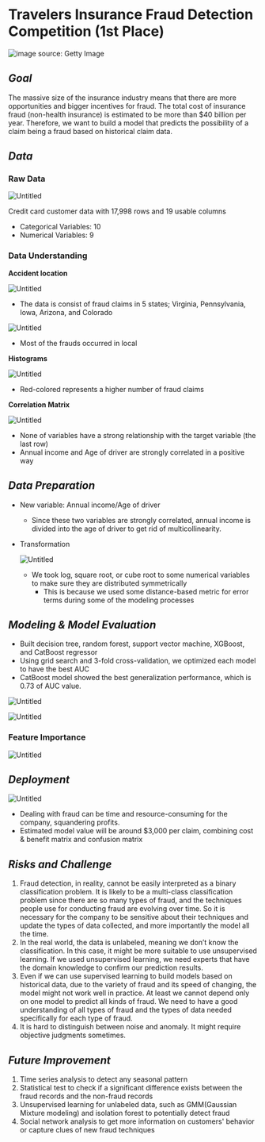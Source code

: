 # Travelers Insurance Fraud Detection Competition (1st Place)

![image source: Getty Image](https://github.com/haydenlee914/Fraud-Detection-Competition/assets/140643142/e049f3dd-01bb-4e09-b0e5-ca8396037db3)

## *Goal*

The massive size of the insurance industry means that there are more opportunities and bigger incentives for fraud. The total cost of insurance fraud (non-health insurance) is estimated to be more than $40 billion per year. Therefore, we want to build a model that predicts the possibility of a claim being a fraud based on historical claim data.

## *Data*

### Raw Data

![Untitled](https://github.com/haydenlee914/Fraud-Detection-Competition/assets/140643142/0ffc6b86-e94c-41da-b88e-0dc39c6d32e7)

Credit card customer data with 17,998 rows and 19 usable columns

- Categorical Variables: 10
- Numerical Variables: 9

### Data Understanding

**Accident location**

![Untitled](https://github.com/haydenlee914/Fraud-Detection-Competition/assets/140643142/236eed02-325f-4087-9b92-23b9c6041a39)

- The data is consist of fraud claims in 5 states; Virginia, Pennsylvania, Iowa, Arizona, and Colorado

![Untitled](https://github.com/haydenlee914/Fraud-Detection-Competition/assets/140643142/a5b9df62-4834-4776-8818-d0c51e2af679)

- Most of the frauds occurred in local

**Histograms**

![Untitled](https://github.com/haydenlee914/Fraud-Detection-Competition/assets/140643142/a5b9df62-4834-4776-8818-d0c51e2af679)

- Red-colored represents a higher number of fraud claims

**Correlation Matrix**

![Untitled](https://github.com/haydenlee914/Fraud-Detection-Competition/assets/140643142/87fbf16d-21a4-4046-9aff-10ffa4fc31d5)

- None of variables have a strong relationship with the target variable (the last row)
- Annual income and Age of driver are strongly correlated in a positive way

## *Data Preparation*

- New variable: Annual income/Age of driver
    - Since these two variables are strongly correlated, annual income is divided into the age of driver to get rid of multicollinearity.
- Transformation
    
    ![Untitled](https://github.com/haydenlee914/Fraud-Detection-Competition/assets/140643142/f816a148-602f-4e75-bbdb-0479bf7abfb0)
  
    - We took log, square root, or cube root to some numerical variables to make sure they are distributed symmetrically
        - This is because we used some distance-based metric for error terms during some of the modeling processes

## *Modeling & Model Evaluation*

- Built decision tree, random forest, support vector machine, XGBoost, and CatBoost regressor
- Using grid search and 3-fold cross-validation, we optimized each model to have the best AUC
- CatBoost model showed the best generalization performance, which is 0.73 of AUC value.

![Untitled](https://github.com/haydenlee914/Fraud-Detection-Competition/assets/140643142/3395f849-5701-49bd-8f5a-04b81c46eb2d)

![Untitled](https://github.com/haydenlee914/Fraud-Detection-Competition/assets/140643142/d9c81bd9-ca4f-4dc5-b390-0522da685998)

### Feature Importance

![Untitled](https://github.com/haydenlee914/Fraud-Detection-Competition/assets/140643142/ba6e2ee6-c491-4c59-9ddc-fc7729fe8844)

## *Deployment*

![Untitled](https://github.com/haydenlee914/Fraud-Detection-Competition/assets/140643142/8716f17c-292b-4523-9486-388cb25cce3c)

- Dealing with fraud can be time and resource-consuming for the company, squandering profits.
- Estimated model value will be around $3,000 per claim, combining cost & benefit matrix and confusion matrix

## ***Risks and Challenge***

1. Fraud detection, in reality, cannot be easily interpreted as a binary classification problem. It is likely to be a multi-class classification problem since there are so many types of fraud, and the techniques people use for conducting fraud are evolving over time. So it is necessary for the company to be sensitive about their techniques and update the types of data collected, and more importantly the model all the time.
2. In the real world, the data is unlabeled, meaning we don’t know the classification. In this case, it might be more suitable to use unsupervised learning. If we used unsupervised learning, we need experts that have the domain knowledge to confirm our prediction results.
3. Even if we can use supervised learning to build models based on historical data, due to the variety of fraud and its speed of changing, the model might not work well in practice. At least we cannot depend only on one model to predict all kinds of fraud. We need to have a good understanding of all types of fraud and the types of data needed specifically for each type of fraud.
4. It is hard to distinguish between noise and anomaly. It might require objective judgments sometimes.

## *Future Improvement*

1. Time series analysis to detect any seasonal pattern
2. Statistical test to check if a significant difference exists between the fraud records and the non-fraud records
3. Unsupervised learning for unlabeled data, such as GMM(Gaussian Mixture modeling) and isolation forest to potentially detect fraud
4. Social network analysis to get more information on customers' behavior or capture clues of new fraud techniques
